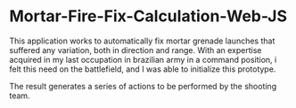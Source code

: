 # Mortar-Fire-Fix-Calculation-Web-JS

This application works to automatically fix mortar grenade launches that suffered any variation, both in direction and range. With an expertise acquired in my last occupation in brazilian army in a command position, i felt this need on the battlefield, and I was able to initialize this prototype.

The result generates a series of actions to be performed by the shooting team.
